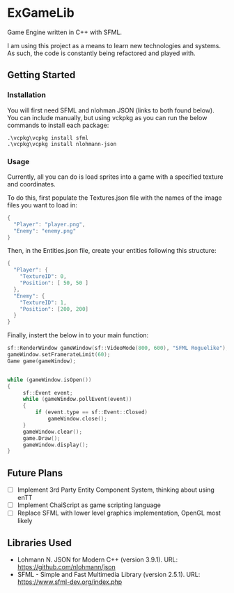 # ExGameLib

Game Engine written in C++ with SFML.

I am using this project as a means to learn new technologies and systems. As such, the code is constantly being refactored and played with. 

## Getting Started

### Installation
You will first need SFML and nlohman JSON (links to both found below). You can include manually, but using vckpkg as you can run the below commands to install each package:
```
.\vcpkg\vcpkg install sfml
.\vcpkg\vcpkg install nlohmann-json
```

### Usage

Currently, all you can do is load sprites into a game with a specified texture and coordinates. 

To do this, first populate the Textures.json file with the names of the image files you want to load in:

```cpp
{
  "Player": "player.png",
  "Enemy": "enemy.png"
}
```

Then, in the Entities.json file, create your entities following this structure:

```cpp
{
  "Player": {
    "TextureID": 0,
    "Position": [ 50, 50 ]
  },
  "Enemy": {
    "TextureID": 1,
    "Position": [200, 200]
  }
}
```
Finally, instert the below in to your main function:

```cpp
sf::RenderWindow gameWindow(sf::VideoMode(800, 600), "SFML Roguelike");
gameWindow.setFramerateLimit(60);
Game game(gameWindow);


while (gameWindow.isOpen())
{
     sf::Event event;
     while (gameWindow.pollEvent(event))
     {
         if (event.type == sf::Event::Closed)
             gameWindow.close();
     }
     gameWindow.clear();
     game.Draw();
     gameWindow.display();
}
```

## Future Plans
- [ ] Implement 3rd Party Entity Component System, thinking about using enTT
- [ ] Implement ChaiScript as game scripting language
- [ ] Replace SFML with lower level graphics implementation, OpenGL most likely

## Libraries Used
- Lohmann N. JSON for Modern C++ (version 3.9.1). URL: https://github.com/nlohmann/json
- SFML - Simple and Fast Multimedia Library (version 2.5.1). URL: https://www.sfml-dev.org/index.php
